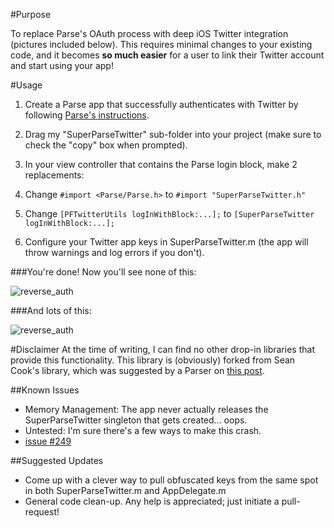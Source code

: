 #Purpose

To replace Parse's OAuth process with deep iOS Twitter integration (pictures included below). This requires minimal changes to your existing code, and it becomes **so much easier** for a user to link their Twitter account and start using your app!

#Usage
1. Create a Parse app that successfully authenticates with Twitter by following [Parse's instructions](https://parse.com/docs/ios_guide#twitterusers/iOS).

2. Drag my "SuperParseTwitter" sub-folder into your project (make sure to check the "copy" box when prompted).

3. In your view controller that contains the Parse login block, make 2 replacements:
  1. Change `#import <Parse/Parse.h>` to `#import "SuperParseTwitter.h"`
  
  2. Change `[PFTwitterUtils logInWithBlock:...];` to `[SuperParseTwitter logInWithBlock:...];`

4. Configure your Twitter app keys in SuperParseTwitter.m (the app will throw warnings and log errors if you don't).

###You're done! Now you'll see none of this:

![reverse_auth](http://johngazzini.com/assets/images/fini_oauth.jpeg "Webview Oauth")

###And lots of this:

![reverse_auth](http://johngazzini.com/assets/images/fini_reverse.jpeg "Reverse Auth")



#Disclaimer
At the time of writing, I can find no other drop-in libraries that provide this functionality. This library is (obviously) forked from Sean Cook's library, which was suggested by a Parser on [this post](https://parse.com/questions/ios-builtin-twitter-integration).


##Known Issues
- Memory Management: The app never actually releases the SuperParseTwitter singleton that gets created... oops.
- Untested: I'm sure there's a few ways to make this crash.
- [issue #249](http://www.youtube.com/watch?v=oHg5SJYRHA0)

##Suggested Updates
- Come up with a clever way to pull obfuscated keys from the same spot in both SuperParseTwitter.m and AppDelegate.m
- General code clean-up. Any help is appreciated; just initiate a pull-request!
